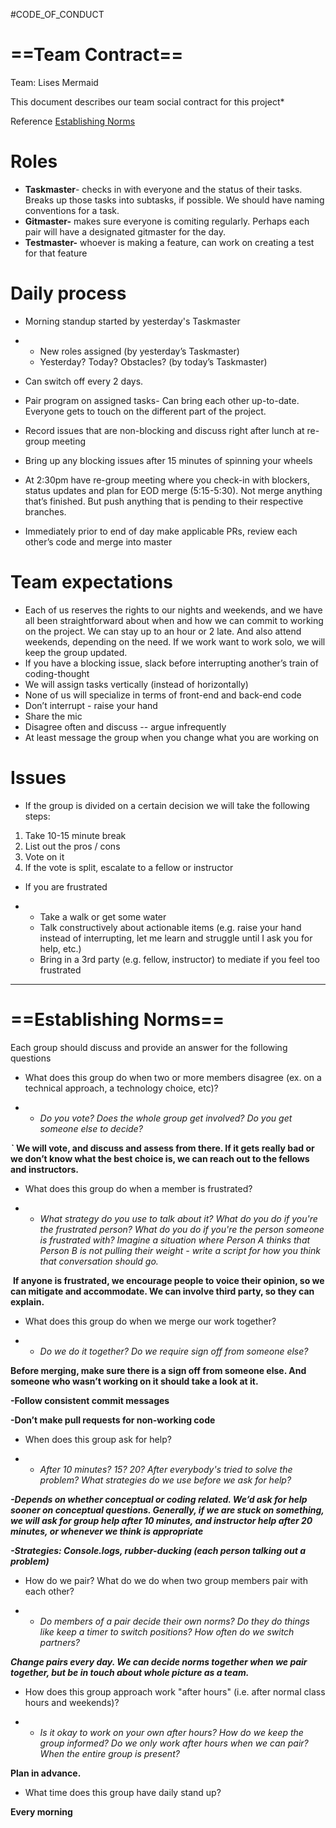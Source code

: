 #CODE_OF_CONDUCT



# ==Team Contract==					

 Team: Lises Mermaid

This document describes our team social contract for this project*

Reference [Establishing Norms](https://docs.google.com/document/d/1qquhoredhOu-DCmByEU-KDdJXP6XDL962fwYdl_lLaQ/)

# Roles

- **Taskmaster**- checks in with everyone and the status of their tasks. Breaks up those tasks into subtasks, if possible. We should have naming conventions for a task. 
- **Gitmaster-** makes sure everyone is comiting regularly. Perhaps each pair will have a designated gitmaster for the day.
- **Testmaster-** whoever is making a feature, can work on creating a test for that feature

# Daily process

- Morning standup started by yesterday's Taskmaster

- - New roles assigned (by yesterday’s Taskmaster)
  - Yesterday? Today? Obstacles? (by today’s Taskmaster)

- Can switch off every 2 days. 

- Pair program on assigned tasks- Can bring each other up-to-date. Everyone gets to touch on the different part of the project. 

- Record issues that are non-blocking and discuss right after lunch at re-group meeting

- Bring up any blocking issues after 15 minutes of spinning your wheels

- At 2:30pm have re-group meeting where you check-in with blockers, status updates and plan for EOD merge (5:15-5:30). Not merge anything that’s finished. But push anything that is pending to their respective branches.

- Immediately prior to end of day make applicable PRs, review each other’s code and merge into master

# Team expectations

- Each of us reserves the rights to our nights and weekends, and we have all been straightforward about when and how we can commit to working on the project. We can stay up to an hour or 2 late. And also attend weekends, depending on the need. If we work want to work solo, we will keep the group updated. 
- If you have a blocking issue, slack before interrupting another’s train of coding-thought
- We will assign tasks vertically (instead of horizontally)
- None of us will specialize in terms of front-end and back-end code
- Don’t interrupt - raise your hand
- Share the mic
- Disagree often and discuss -- argue infrequently
- At least message the group when you change what you are working on

# Issues

- If the group is divided on a certain decision we will take the following steps:

1. Take 10-15 minute break
2. List out the pros / cons
3. Vote on it
4. If the vote is split, escalate to a fellow or instructor

- If you are frustrated

- - Take a walk or get some water
  - Talk constructively about actionable items (e.g. raise your hand instead of interrupting, let me learn and struggle until I ask you for help, etc.)
  - Bring in a 3rd party (e.g. fellow, instructor) to mediate if you feel too frustrated



------



# ==Establishing Norms==

Each group should discuss and provide an answer for the following questions

- What does this group do when two or more members disagree (ex. on a technical approach, a technology choice, etc)?

- - *Do you vote? Does the whole group get involved? Do you get someone else to decide?*

***`***	**We will vote, and discuss and assess from there. If it gets really bad or we don’t know what the best choice is, we can reach out to the fellows and instructors.**

- What does this group do when a member is frustrated?

- - *What strategy do you use to talk about it? What do you do if you're the frustrated person? What do you do if you're the person someone is frustrated with? Imagine a situation where Person A thinks that Person B is not pulling their weight - write a script for how you think that conversation should go.*

​	**If anyone is frustrated, we encourage people to voice their opinion, so we can mitigate and accommodate. We can involve third party, so they can explain.** 

- What does this group do when we merge our work together?

- - *Do we do it together? Do we require sign off from someone else?*

**Before merging, make sure there is a sign off from someone else. And someone who wasn’t working on it should take a look at it.**

**-Follow consistent commit messages**

**-Don’t make pull requests for non-working code**

- When does this group ask for help?

- - *After 10 minutes? 15? 20? After everybody's tried to solve the problem? What strategies do we use before we ask for help?*

***-Depends on whether conceptual or coding related. We’d ask for help sooner on conceptual questions. Generally, if we are stuck on something, we will ask for group help after 10 minutes, and instructor help after 20 minutes, or whenever we think is appropriate***

***-Strategies: Console.logs, rubber-ducking (each person talking out a problem)***

- How do we pair? What do we do when two group members pair with each other?

- - *Do members of a pair decide their own norms? Do they do things like keep a timer to switch positions? How often do we switch partners?*

***Change pairs every day. We can decide norms together when we pair together, but be in touch about whole picture as a team.***

- How does this group approach work "after hours" (i.e. after normal class hours and weekends)?

- - *Is it okay to work on your own after hours? How do we keep the group informed? Do we only work after hours when we can pair? When the entire group is present?*

**Plan in advance.** 

- What time does this group have daily stand up?

**Every morning**

